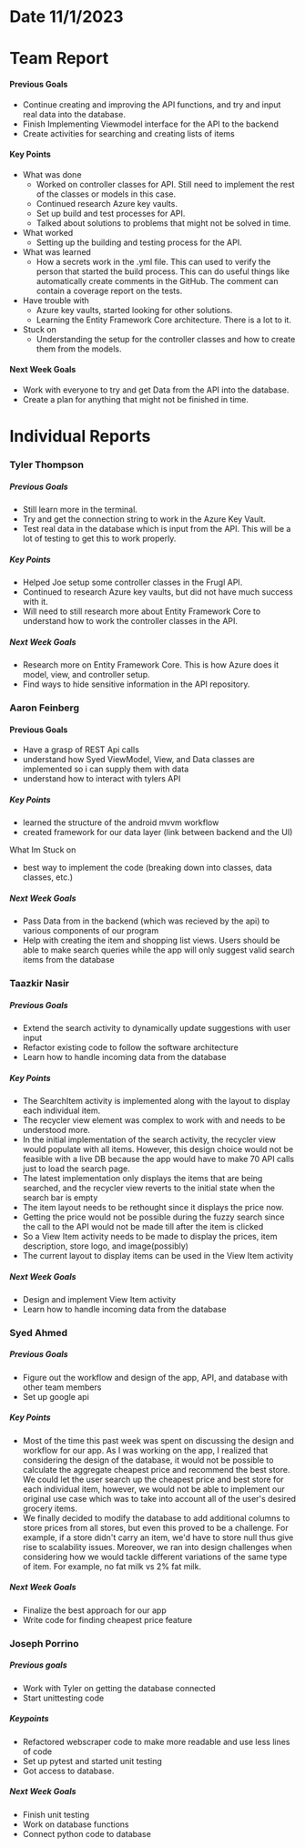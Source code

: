 # Date 11/1/2023
# Team Report

#### Previous Goals
- Continue creating and improving the API functions, and try and input real data into the database.
- Finish Implementing Viewmodel interface for the API to the backend 
- Create activities for searching and creating lists of items
#### Key Points
- What was done
  - Worked on controller classes for API. Still need to implement the rest of the classes or models in this case.
  - Continued research Azure key vaults.
  - Set up build and test processes for API.
  - Talked about solutions to problems that might not be solved in time.
- What worked
  - Setting up the building and testing process for the API.
- What was learned
  - How a secrets work in the .yml file. This can used to verify the person that started the build process. This can do useful things like automatically create comments in the GitHub. The comment can contain a coverage report on the tests.
- Have trouble with
  - Azure key vaults, started looking for other solutions.
  - Learning the Entity Framework Core architecture. There is a lot to it.
- Stuck on
  - Understanding the setup for the controller classes and how to create them from the models.
#### Next Week Goals
- Work with everyone to try and get Data from the API into the database.
- Create a plan for anything that might not be finished in time.

# Individual Reports

### Tyler Thompson
##### Previous Goals
- Still learn more in the terminal.
- Try and get the connection string to work in the Azure Key Vault.
- Test real data in the database which is input from the API. This will be a lot of testing to get this to work properly.
##### Key Points
- Helped Joe setup some controller classes in the Frugl API.
- Continued to research Azure key vaults, but did not have much success with it.
- Will need to still research more about Entity Framework Core to understand how to work the controller classes in the API.
##### Next Week Goals
- Research more on Entity Framework Core. This is how Azure does it model, view, and controller setup.
- Find ways to hide sensitive information in the API repository.
  
### Aaron Feinberg
#### Previous Goals
- Have a grasp of REST Api calls
- understand how Syed ViewModel, View, and Data classes are implemented so i can supply them with data
- understand how to interact with tylers API 

##### Key Points
- learned the structure of the android mvvm workflow
- created framework for our data layer (link between backend and the UI) 

What Im Stuck on
- best way to implement the code (breaking down into classes, data classes, etc.)

##### Next Week Goals
- Pass Data from in the backend (which was recieved by the api) to various components of our program 
- Help with creating the item and shopping list views. Users should be able to make search queries while the app will only suggest valid search items from the database 

### Taazkir Nasir
##### Previous Goals
- Extend the search activity to dynamically update suggestions with user input
- Refactor existing code to follow the software architecture 
- Learn how to handle incoming data from the database  

##### Key Points
- The SearchItem activity is implemented along with the layout to display each individual item.
- The recycler view element was complex to work with and needs to be understood more.
- In the initial implementation of the search activity, the recycler view would populate with all items. However, this design choice would not be feasible with a live DB because the app would have to make 70 API calls just to load the search page.
- The latest implementation only displays the items that are being searched, and the recycler view reverts to the initial state when the search bar is empty 
- The item layout needs to be rethought since it displays the price now.
- Getting the price would not be possible during the fuzzy search since the call to the API would not be made till after the item is clicked
- So a View Item activity needs to be made to display the prices, item description, store logo, and image(possibly) 
- The current layout to display items can be used in the View Item activity
##### Next Week Goals
- Design and implement View Item activity
- Learn how to handle incoming data from the database  

### Syed Ahmed
##### Previous Goals
- Figure out the workflow and design of the app, API, and database with other team members
- Set up google api

##### Key Points
- Most of the time this past week was spent on discussing the design and workflow for our app. As I was working on the app, I realized that considering the design of the database, it would not be possible to calculate the aggregate cheapest price and recommend the best store. We could let the user search up the cheapest price and best store for each individual item, however, we would not be able to implement our original use case which was to take into account all of the user's desired grocery items.
- We finally decided to modify the database to add additional columns to store prices from all stores, but even this proved to be a challenge. For example, if a store didn't carry an item, we'd have to store null thus give rise to scalability issues. Moreover, we ran into design challenges when considering how we would tackle different variations of the same type of item. For example, no fat milk vs 2% fat milk.

##### Next Week Goals
- Finalize the best approach for our app
- Write code for finding cheapest price feature

### Joseph Porrino
##### Previous goals
- Work with Tyler on getting the database connected
- Start unittesting code

##### Keypoints
- Refactored webscraper code to make more readable and use less lines of code
- Set up pytest and started unit testing
- Got access to database.

##### Next Week Goals
- Finish unit testing
- Work on database functions
- Connect python code to database
